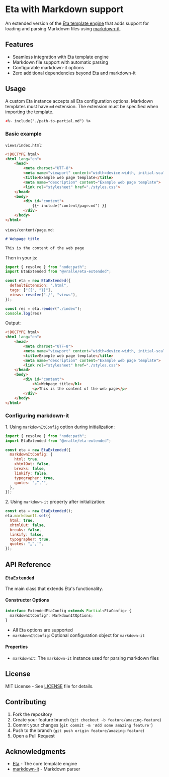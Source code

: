 # Eta with Markdown support

An extended version of the [Eta template engine](https://eta.js.org/) that adds
support for loading and parsing Markdown files using
[markdown-it](https://github.com/markdown-it/markdown-it).

## Features

- Seamless integration with Eta template engine
- Markdown file support with automatic parsing
- Configurable markdown-it options
- Zero additional dependencies beyond Eta and markdown-it

## Usage

A custom Eta instance accepts all Eta configuration options. Markdown templates
must have `md` extension. The extension must be specified when importing the
template.

```html
<%~ include("./path-to-partial.md") %>
```

### Basic example

`views/index.html`:

```html
<!DOCTYPE html>
<html lang="en">
    <head>
        <meta charset="UTF-8">
        <meta name="viewport" content="width=device-width, initial-scale=1.0">
        <title>Example web page template</title>
        <meta name="description" content="Example web page template">
        <link rel="stylesheet" href="./styles.css">
    </head>
    <body>
        <div id="content">
            {{~ include("content/page.md") }}
        </div>
    </body>
</html>
```

`views/content/page.md`:

```md
# Webpage title

This is the content of the web page
```

Then in your js:

```js
import { resolve } from "node:path";
import EtaExtended from "@vralle/eta-extended";

const eta = new EtaExtended({
  defaultExtension: ".html",
  tags: ["{{", "}}"],
  views: resolve("./", "views"),
});

const res = eta.render("./index");
console.log(res)
```

Output:

```html
<!DOCTYPE html>
<html lang="en">
    <head>
        <meta charset="UTF-8">
        <meta name="viewport" content="width=device-width, initial-scale=1.0">
        <title>Example web page template</title>
        <meta name="description" content="Example web page template">
        <link rel="stylesheet" href="./styles.css">
    </head>
    <body>
        <div id="content">
            <h1>Webpage title</h1>
            <p>This is the content of the web page</p>
        </div>
    </body>
</html>
```

### Configuring markdown-it

1\. Using `markdownItConfig` option during initialization:

  ```js
  import { resolve } from "node:path";
  import EtaExtended from "@vralle/eta-extended";

  const eta = new EtaExtended({
    markdownItConfig: {
      html: true,
      xhtmlOut: false,
      breaks: false,
      linkify: false,
      typographer: true,
      quotes: "„“‚‘",
    },
  });
  ```

2\. Using `markdown-it` property after initialization:

```js
const eta = new EtaExtended();
eta.markdownIt.set({
  html: true,
  xhtmlOut: false,
  breaks: false,
  linkify: false,
  typographer: true,
  quotes: "„“‚‘",
});
```

## API Reference

### `EtaExtended`

The main class that extends Eta's functionality.

#### Constructor Options

```typescript
interface ExtendedEtaConfig extends Partial<EtaConfig> {
  markdownItConfig?: MarkdownItOptions;
}
```

- All Eta options are supported
- `markdownItConfig`: Optional configuration object for `markdown-it`

#### Properties

- `markdownIt`: The `markdown-it` instance used for parsing markdown files

## License

MIT License - See [LICENSE](../../LICENSE) file for details.

## Contributing

1. Fork the repository
2. Create your feature branch (`git checkout -b feature/amazing-feature`)
3. Commit your changes (`git commit -m 'Add some amazing feature'`)
4. Push to the branch (`git push origin feature/amazing-feature`)
5. Open a Pull Request

## Acknowledgments

- [Eta](https://eta.js.org/) - The core template engine
- [markdown-it](https://github.com/markdown-it/markdown-it) - Markdown parser
